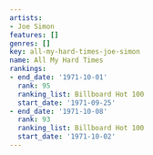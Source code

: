 ```yaml
---
artists:
- Joe Simon
features: []
genres: []
key: all-my-hard-times-joe-simon
name: All My Hard Times
rankings:
- end_date: '1971-10-01'
  rank: 95
  ranking_list: Billboard Hot 100
  start_date: '1971-09-25'
- end_date: '1971-10-08'
  rank: 93
  ranking_list: Billboard Hot 100
  start_date: '1971-10-02'
---
```


